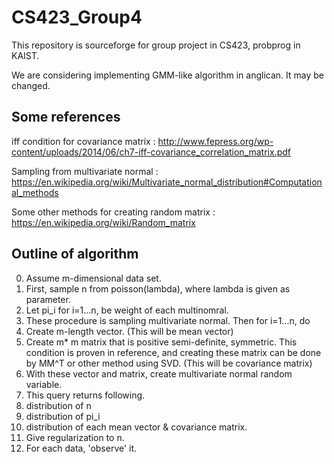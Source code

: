 # CS423_Group4
This repository is sourceforge for group project in CS423, probprog in KAIST.

We are considering implementing GMM-like algorithm in anglican. It may be changed.

## Some references
iff condition for covariance matrix : <http://www.fepress.org/wp-content/uploads/2014/06/ch7-iff-covariance_correlation_matrix.pdf>

Sampling from multivariate normal : <https://en.wikipedia.org/wiki/Multivariate_normal_distribution#Computational_methods>

Some other methods for creating random matrix : <https://en.wikipedia.org/wiki/Random_matrix>

## Outline of algorithm
0. Assume m-dimensional data set.
1. First, sample n from poisson(lambda), where lambda is given as parameter.
2. Let pi_i for i=1...n, be weight of each multinomral.
3. These procedure is sampling multivariate normal. Then for i=1...n, do
  1. Create m-length vector. (This will be mean vector)
  2. Create m* m matrix that is positive semi-definite, symmetric. This condition is proven in reference, and creating these matrix can be done by MM^T or other method using SVD. (This will be covariance matrix)
  3. With these vector and matrix, create multivariate normal random variable.
4. This query returns following. 
  1. distribution of n
  2. distribution of pi_i
  3. distribution of each mean vector & covariance matrix.
5. Give regularization to n. 
6. For each data, 'observe' it. 
